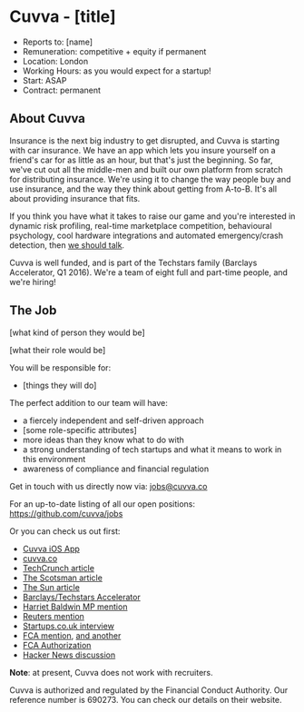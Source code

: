 # Cuvva - [title]

- Reports to: [name]
- Remuneration: competitive + equity if permanent
- Location: London
- Working Hours: as you would expect for a startup!
- Start: ASAP
- Contract: permanent

## About Cuvva

Insurance is the next big industry to get disrupted, and Cuvva is starting with
car insurance. We have an app which lets you insure yourself on a friend's car
for as little as an hour, but that's just the beginning. So far, we've cut out
all the middle-men and built our own platform from scratch for distributing
insurance. We're using it to change the way people buy and use insurance, and
the way they think about getting from A-to-B. It's all about providing insurance
that fits.

If you think you have what it takes to raise our game and you're interested in
dynamic risk profiling, real-time marketplace competition, behavioural
psychology, cool hardware integrations and automated emergency/crash detection,
then [we should talk](mailto:jobs@cuvva.co).

Cuvva is well funded, and is part of the Techstars family (Barclays Accelerator,
Q1 2016). We're a team of eight full and part-time people, and we're hiring!

## The Job

[what kind of person they would be]

[what their role would be]

You will be responsible for:

- [things they will do]

The perfect addition to our team will have:

- a fiercely independent and self-driven approach
- [some role-specific attributes]
- more ideas than they know what to do with
- a strong understanding of tech startups and what it means to work in this environment
- awareness of compliance and financial regulation

Get in touch with us directly now via: jobs@cuvva.co

For an up-to-date listing of all our open positions: https://github.com/cuvva/jobs

Or you can check us out first:

- [Cuvva iOS App](https://itunes.apple.com/app/id979980804?mt=8)
- [cuvva.co](https://cuvva.co)
- [TechCrunch article](http://techcrunch.com/2016/01/05/cuvva/)
- [The Scotsman article](http://www.scotsman.com/business/companies/tech/car-insurance-start-up-cuvva-hits-the-road-1-3950441)
- [The Sun article](http://www.sunmotors.co.uk/news/app-launched-for-hourly-car-insurance/)
- [Barclays/Techstars Accelerator](http://www.techstars.com/content/blog/introducing-the-11-new-companies-of-londons-barclays-accelerator-powered-by-techstars/)
- [Harriet Baldwin MP mention](https://www.gov.uk/government/speeches/fintech-week-2016-celebrating-britains-status-as-a-leading-fintech-hub)
- [Reuters mention](http://www.reuters.com/article/britain-blockchain-idUSL8N1623LQ)
- [Startups.co.uk interview](http://startups.co.uk/cuvva-freddy-macnamara/)
- [FCA mention](https://fca.org.uk/news/uk-fintech-regulating-for-innovation), [and another](https://fca.org.uk/news/innovation-in-financial-services)
- [FCA Authorization](https://register.fca.org.uk/ShPo_FirmDetailsPage?id=001b000000o1JXIAA2)
- [Hacker News discussion](https://news.ycombinator.com/item?id=9976805)

**Note**: at present, Cuvva does not work with recruiters.

Cuvva is authorized and regulated by the Financial Conduct Authority. Our
reference number is 690273. You can check our details on their website.
